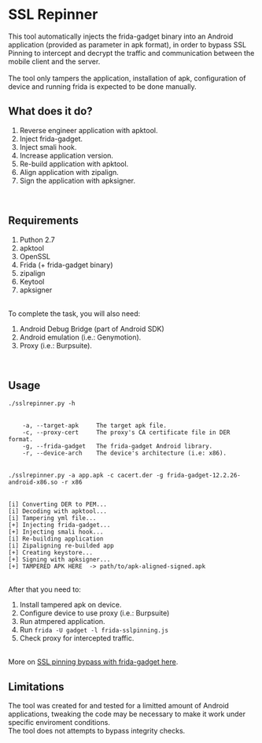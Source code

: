 <h1>SSL Repinner</h1>

This tool automatically injects the frida-gadget binary into an Android application (provided as parameter in apk format), in order to bypass SSL Pinning to intercept and decrypt the traffic and communication between the mobile client and the server. <br />
<br />
The tool only tampers the application, installation of apk, configuration of device and running frida is expected to be done manually. 
<br />
<h2>What does it do?</h2></li>
<ol>
<li>Reverse engineer application with apktool.</li>
<li>Inject frida-gadget.</li>
<li>Inject smali hook.</li>
<li>Increase application version.</li>
<li>Re-build application with apktool.</li>
<li>Align application with zipalign.</li>
<li>Sign the application with apksigner.</li>
</ol>
<br />
<h2>Requirements</h2>
<ol>
<li>Puthon 2.7</li>
<li>apktool</li>
<li>OpenSSL</li>
<li>Frida (+ frida-gadget binary)</li>
<li>zipalign</li>
<li>Keytool</li>
<li>apksigner</li>
</ol>
<br />
To complete the task, you will also need: <br />
<ol>
<li>Android Debug Bridge (part of Android SDK) </li>
<li>Android emulation (i.e.: Genymotion). </li>
<li>Proxy (i.e.: Burpsuite). </li>
</ol>
<br />
<h2>Usage</h2>
<code>./sslrepinner.py -h </code> <br /><br />
 
		-a, --target-apk	 The target apk file.
		-c, --proxy-cert	 The proxy's CA certificate file in DER format.
		-g, --frida-gadget	 The frida-gadget Android library.
		-r, --device-arch	 The device's architecture (i.e: x86).

<br />
<code>./sslrepinner.py -a app.apk -c cacert.der -g frida-gadget-12.2.26-android-x86.so -r x86 </code><br /><br />

	[i] Converting DER to PEM...
	[i] Decoding with apktool...
	[i] Tampering yml file...
	[+] Injecting frida-gadget...
	[+] Injecting smali hook...
	[i] Re-building application
	[i] Zipaligning re-builded app
	[+] Creating keystore...
	[+] Signing with apksigner...
	[+] TAMPERED APK HERE  -> path/to/apk-aligned-signed.apk	
<br />
After that you need to: <br />
<ol>
<li>Install tampered apk on device. </li>
<li>Configure device to use proxy (i.e.: Burpsuite) </li>
<li>Run atmpered application. </li>
<li>Run <code>frida -U gadget -l frida-sslpinning.js</code> </li>
<li>Check proxy for intercepted traffic. </li>
</ol>
<br />
More on <a href="https://securitygrind.com/ssl-pinning-bypass-with-frida-gadget-sslrepinner-py" target="__blank">SSL pinning bypass with frida-gadget here</a>.
<br />
<h2>Limitations</h2>
The tool was created for and tested for a limitted amount of Android applications, tweaking the code may be necessary to make it work under specific enviroment conditions. <br />
The tool does not attempts to bypass integrity checks. 
